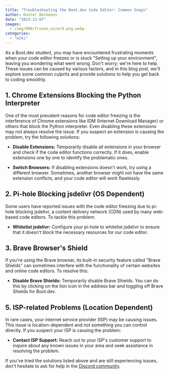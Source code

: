 ```yaml
---
title: "Troubleshooting the Boot.dev Code Editor: Common Snags"
author: Hunter Beckmann
date: "2023-12-07"
images:
  - /img/800/frozen_wizard.png.webp
categories:
  - "wiki"
---
```


As a Boot.dev student, you may have encountered frustrating moments when your code editor freezes or is stuck "Setting up your environment", leaving you wondering what went wrong. Don't worry; we're here to help. These issues can be caused by various factors, and in this blog post, we'll explore some common culprits and provide solutions to help you get back to coding smoothly.


## 1. Chrome Extensions Blocking the Python Interpreter

One of the most prevalent reasons for code editor freezing is the interference of Chrome extensions like IDM (Internet Download Manager) or others that block the Python interpreter. Even disabling these extensions may not always resolve the issue. If you suspect an extension is causing the problem, try the following solutions:

- **Disable Extensions:** Temporarily disable all extensions in your browser and check if the code editor functions correctly. If it does, enable extensions one by one to identify the problematic ones.

- **Switch Browsers:** If disabling extensions doesn't work, try using a different browser. Sometimes, another browser might not have the same extension conflicts, and your code editor will work flawlessly.

## 2. Pi-hole Blocking jsdelivr (OS Dependent)

Some users have reported issues with the code editor freezing due to pi-hole blocking jsdelivr, a content delivery network (CDN) used by many web-based code editors. To tackle this problem:

- **Whitelist jsdelivr:** Configure your pi-hole to whitelist jsdelivr to ensure that it doesn't block the necessary resources for our code editor.

## 3. Brave Browser's Shield

If you're using the Brave browser, its built-in security feature called "Brave Shields" can sometimes interfere with the functionality of certain websites and online code editors. To resolve this:

- **Disable Brave Shields:** Temporarily disable Brave Shields. You can do this by clicking on the lion icon in the address bar and toggling off Brave Shields for Boot.dev.

## 5. ISP-related Problems (Location Dependent)

In rare cases, your internet service provider (ISP) may be causing issues. This issue is location-dependent and not something you can control directly. If you suspect your ISP is causing the problem:

- **Contact ISP Support:** Reach out to your ISP's customer support to inquire about any known issues in your area and seek assistance in resolving the problem.

If you've tried the solutions listed above and are still experiencing issues, don't hesitate to ask for help in the [Discord community](https://www.boot.dev/community).

